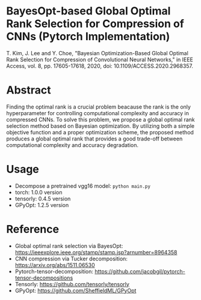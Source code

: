 # BayesOpt-based Global Optimal Rank Selection for Compression of CNNs (Pytorch Implementation)
T. Kim, J. Lee and Y. Choe, "Bayesian Optimization-Based Global Optimal Rank Selection for Compression of Convolutional Neural Networks," in IEEE Access, vol. 8, pp. 17605-17618, 2020, doi: 10.1109/ACCESS.2020.2968357.

# Abstract 
Finding the optimal rank is a crucial problem beacause the rank is the only hyperparameter for controlling computational complexity and accuracy in compressed CNNs. To solve this problem, we propose a global optimal rank selection method based on Bayesian optimization. By utilizing both a simple objective function and a proper optimization scheme, the proposed method produces a global optimal rank that provides a good trade-off between computational complexity and accuracy degradation. 

# Usage
- Decompose a pretrained vgg16 model:  ``python main.py`` 
- torch: 1.0.0 version 
- tensorly: 0.4.5 version 
- GPyOpt: 1.2.5 version 

# Reference 
- Global optimal rank selection via BayesOpt: https://ieeexplore.ieee.org/stamp/stamp.jsp?arnumber=8964358
- CNN compression via Tucker decomposition: https://arxiv.org/abs/1511.06530
- Pytorch-tensor-decomposition: https://github.com/jacobgil/pytorch-tensor-decompositions
- Tensorly: https://github.com/tensorly/tensorly
- GPyOpt: https://github.com/SheffieldML/GPyOpt


